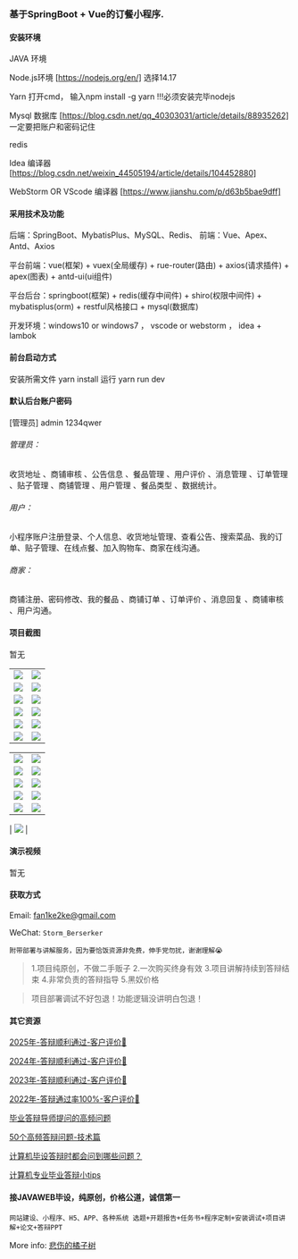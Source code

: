 ### 基于SpringBoot + Vue的订餐小程序.

#### 安装环境

JAVA 环境 

Node.js环境 [https://nodejs.org/en/] 选择14.17

Yarn 打开cmd， 输入npm install -g yarn !!!必须安装完毕nodejs

Mysql 数据库 [https://blog.csdn.net/qq_40303031/article/details/88935262] 一定要把账户和密码记住

redis

Idea 编译器 [https://blog.csdn.net/weixin_44505194/article/details/104452880]

WebStorm OR VScode 编译器 [https://www.jianshu.com/p/d63b5bae9dff]

#### 采用技术及功能

后端：SpringBoot、MybatisPlus、MySQL、Redis、
前端：Vue、Apex、Antd、Axios

平台前端：vue(框架) + vuex(全局缓存) + rue-router(路由) + axios(请求插件) + apex(图表)  + antd-ui(ui组件)

平台后台：springboot(框架) + redis(缓存中间件) + shiro(权限中间件) + mybatisplus(orm) + restful风格接口 + mysql(数据库)

开发环境：windows10 or windows7 ， vscode or webstorm ， idea + lambok


#### 前台启动方式
安装所需文件 yarn install 
运行 yarn run dev

#### 默认后台账户密码
[管理员]
admin
1234qwer

###### 管理员：
收货地址 、商铺审核 、公告信息 、餐品管理 、用户评价 、消息管理 、订单管理 、贴子管理 、商铺管理 、用户管理 、餐品类型 、数据统计。

###### 用户：
小程序账户注册登录、个人信息、收货地址管理、查看公告、搜索菜品、我的订单、贴子管理、在线点餐、加入购物车、商家在线沟通。

###### 商家：
商铺注册、密码修改、我的餐品 、商铺订单 、订单评价 、消息回复 、商铺审核 、用户沟通。

#### 项目截图
暂无

|  |  |
|---------------------|---------------------|
| ![](https://fank-bucket-oss.oss-cn-beijing.aliyuncs.com/img/449e06b7-4445-4adb-bbd0-ebea9f9f47c4.png) | ![](https://fank-bucket-oss.oss-cn-beijing.aliyuncs.com/img/f18cb4e4-801b-498c-8e3a-996eb9d66be8.png) |
| ![](https://fank-bucket-oss.oss-cn-beijing.aliyuncs.com/img/17a6f271-baf2-4212-8c56-2e9bf6688f2c.png) | ![](https://fank-bucket-oss.oss-cn-beijing.aliyuncs.com/img/db449a0c-3134-4700-8768-eb61b4a0c089.png) |
| ![](https://fank-bucket-oss.oss-cn-beijing.aliyuncs.com/img/7fc95d62-586d-4583-8395-ea112b8713e4.png) | ![](https://fank-bucket-oss.oss-cn-beijing.aliyuncs.com/img/b9d80070-b91c-47ab-bc7b-c9231987c82d.png) |
| ![](https://fank-bucket-oss.oss-cn-beijing.aliyuncs.com/img/1eff2ccc-7b1f-44cd-adda-cb87a92527a8.png) | ![](https://fank-bucket-oss.oss-cn-beijing.aliyuncs.com/img/b9a1d6f7-a06b-4308-bb47-158d38f12a72.png) |
| ![](https://fank-bucket-oss.oss-cn-beijing.aliyuncs.com/img/5afd9ccc-adbf-4e44-9cfb-007b149e8b61.png) | ![](https://fank-bucket-oss.oss-cn-beijing.aliyuncs.com/img/a925698a-f3f3-485a-971a-3415540af581.png) |
| ![](https://fank-bucket-oss.oss-cn-beijing.aliyuncs.com/img/f78c1e0d-992d-4818-a188-452612dd1577.png) | ![](https://fank-bucket-oss.oss-cn-beijing.aliyuncs.com/img/ac5de942-d065-4d47-8e15-0395f1cafa61.png) |

|  |  |
|---------------------|---------------------|
| ![](https://fank-bucket-oss.oss-cn-beijing.aliyuncs.com/img/064ccba6-95b1-4b2a-b8cc-1beb4f13cf5b.png) | ![](https://fank-bucket-oss.oss-cn-beijing.aliyuncs.com/img/6d7037d3-fcb7-434d-b631-19a2a51506ad.png) |
| ![](https://fank-bucket-oss.oss-cn-beijing.aliyuncs.com/img/4943076e-ebd1-4365-a5e1-630694e21ed5.png) | ![](https://fank-bucket-oss.oss-cn-beijing.aliyuncs.com/img/6c5ba778-758d-4ebb-91b0-51f2c6317ff4.png) |
| ![](https://fank-bucket-oss.oss-cn-beijing.aliyuncs.com/img/926ef7f3-8436-44d3-a34a-38941820244c.png) | ![](https://fank-bucket-oss.oss-cn-beijing.aliyuncs.com/img/c5bf2a96-2ac6-40c5-b19a-3ce10eae52ed.png) |
| ![](https://fank-bucket-oss.oss-cn-beijing.aliyuncs.com/img/57d79f33-7289-4640-80e9-512aed0bdffe.png) | ![](https://fank-bucket-oss.oss-cn-beijing.aliyuncs.com/img/c1caa938-061f-4f09-a9f8-ee56045003da.png) |
| ![](https://fank-bucket-oss.oss-cn-beijing.aliyuncs.com/img/44f7d226-d086-4ecf-aa1c-45b3bc3ff013.png) | ![](https://fank-bucket-oss.oss-cn-beijing.aliyuncs.com/img/afd95c0e-0b1f-41a9-96c2-f490debdd132.png) |


| ![](https://fank-bucket-oss.oss-cn-beijing.aliyuncs.com/work/936e9baf53eb9a217af4f89c616dc19.png) |

#### 演示视频

暂无

#### 获取方式

Email: fan1ke2ke@gmail.com

WeChat: `Storm_Berserker`

`附带部署与讲解服务，因为要恰饭资源非免费，伸手党勿扰，谢谢理解😭`

> 1.项目纯原创，不做二手贩子 2.一次购买终身有效 3.项目讲解持续到答辩结束 4.非常负责的答辩指导 5.黑奴价格

> 项目部署调试不好包退！功能逻辑没讲明白包退！

#### 其它资源

[2025年-答辩顺利通过-客户评价🍜](https://berserker287.github.io/2025/06/18/2025%E5%B9%B4%E7%AD%94%E8%BE%A9%E9%A1%BA%E5%88%A9%E9%80%9A%E8%BF%87/)

[2024年-答辩顺利通过-客户评价👻](https://berserker287.github.io/2024/06/06/2024%E5%B9%B4%E7%AD%94%E8%BE%A9%E9%A1%BA%E5%88%A9%E9%80%9A%E8%BF%87/)

[2023年-答辩顺利通过-客户评价🐢](https://berserker287.github.io/2023/06/14/2023%E5%B9%B4%E7%AD%94%E8%BE%A9%E9%A1%BA%E5%88%A9%E9%80%9A%E8%BF%87/)

[2022年-答辩通过率100%-客户评价🐣](https://berserker287.github.io/2022/05/25/%E9%A1%B9%E7%9B%AE%E4%BA%A4%E6%98%93%E8%AE%B0%E5%BD%95/)

[毕业答辩导师提问的高频问题](https://berserker287.github.io/2023/06/13/%E6%AF%95%E4%B8%9A%E7%AD%94%E8%BE%A9%E5%AF%BC%E5%B8%88%E6%8F%90%E9%97%AE%E7%9A%84%E9%AB%98%E9%A2%91%E9%97%AE%E9%A2%98/)

[50个高频答辩问题-技术篇](https://berserker287.github.io/2023/06/13/50%E4%B8%AA%E9%AB%98%E9%A2%91%E7%AD%94%E8%BE%A9%E9%97%AE%E9%A2%98-%E6%8A%80%E6%9C%AF%E7%AF%87/)

[计算机毕设答辩时都会问到哪些问题？](https://www.zhihu.com/question/31020988)

[计算机专业毕业答辩小tips](https://zhuanlan.zhihu.com/p/145911029)

#### 接JAVAWEB毕设，纯原创，价格公道，诚信第一

`网站建设、小程序、H5、APP、各种系统 选题+开题报告+任务书+程序定制+安装调试+项目讲解+论文+答辩PPT`

More info: [悲伤的橘子树](https://berserker287.github.io/)
